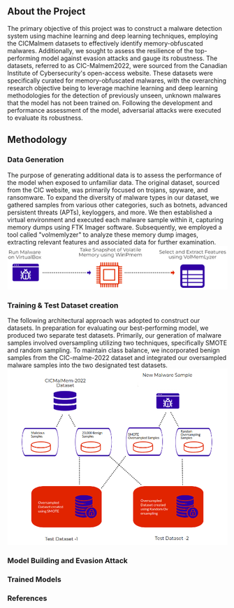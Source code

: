 ## About the Project
The primary objective of this project was to construct a malware detection system using machine learning and deep learning techniques, employing the CICMalmem datasets to effectively identify memory-obfuscated malwares. Additionally, we sought to assess the resilience of the top-performing model against evasion attacks and gauge its robustness. The datasets, referred to as CIC-Malmem2022, were sourced from the Canadian Institute of Cybersecurity's open-access website. These datasets were specifically curated for memory-obfuscated malwares, with the overarching research objective being to leverage machine learning and deep learning methodologies for the detection of previously unseen, unknown malwares that the model has not been trained on. Following the development and performance assessment of the model, adversarial attacks were executed to evaluate its robustness.

## Methodology
### Data Generation 
The purpose of generating additional data is to assess the performance of the model when exposed to unfamiliar data. The original dataset, sourced from the CIC website, was primarily focused on trojans, spyware, and ransomware. To expand the diversity of malware types in our dataset, we gathered samples from various other categories, such as botnets, advanced persistent threats (APTs), keyloggers, and more. We then established a virtual environment and executed each malware sample within it, capturing memory dumps using FTK Imager software. Subsequently, we employed a tool called "volmemlyzer" to analyze these memory dump images, extracting relevant features and associated data for further examination.
![Screenshot width="10" height="10"](datasetgeneration.png)

### Training & Test Dataset creation
The following architectural approach was adopted to construct our datasets. In preparation for evaluating our best-performing model, we produced two separate test datasets. Primarily, our generation of malware samples involved oversampling utilizing two techniques, specifically SMOTE and random sampling. To maintain class balance, we incorporated benign samples from the CIC-malme-2022 dataset and integrated our oversampled malware samples into the two designated test datasets. 
![Screenshot width="10" height="10"](dataset.png)

### Model Building and Evasion Attack

### Trained Models 

### References
